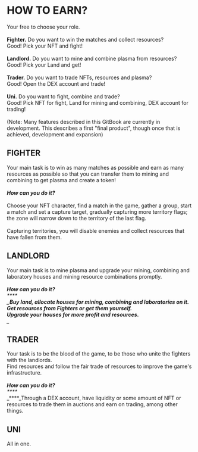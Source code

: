 # HOW TO EARN?

Your free to choose your role.\
\
**Fighter.** Do you want to win the matches and collect resources? \
Good! Pick your NFT and fight! \
\
**Landlord.**  Do you want to mine and combine plasma from resources?\
Good! Pick your Land and get! \
\
**Trader.** Do you want to trade NFTs, resources and plasma?\
Good! Open the DEX account and trade!\
\
**Uni.** Do you want to fight, combine and trade? \
Good! Pick NFT for fight, Land for mining and combining, DEX account for trading!\
\
(Note: Many features described in this GitBook are currently in development. This describes a first "final product", though once that is achieved, development and expansion)

## FIGHTER

Your main task is to win as many matches as possible and earn as many resources as possible so that you can transfer them to mining and combining to get plasma and create a token! \
\
_**How can you do it?**_ \
\
Choose your NFT character, find a match in the game, gather a group, start a match and set a capture target, gradually capturing more territory flags; the zone will narrow down to the territory of the last flag. \
\
Capturing territories, you will disable enemies and collect resources that have fallen from them.

## LANDLORD



Your main task is to mine plasma and upgrade your mining, combining and laboratory houses and mining resource combinations promptly.\
\
_**How can you do it?**_\
_****_\
_****_Buy land, allocate houses for mining, combining and laboratories on it. \
Get resources from **Fighters** or get them yourself. \
Upgrade your houses for more profit and resources.\
_****_

## TRADER

Your task is to be the blood of the game, to be those who unite the fighters with the landlords. \
Find resources and follow the fair trade of resources to improve the game's infrastructure.\
\
_**How can you do it?**_\
_****_\
_****_Through a DEX account, have liquidity or some amount of NFT or resources to trade them in auctions and earn on trading, among other things.

## UNI

All in one.&#x20;
